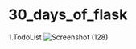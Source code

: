 # 30_days_of_flask

1.TodoList
  ![Screenshot (128)](https://user-images.githubusercontent.com/84217740/121303437-ca949580-c91a-11eb-8a08-600ddccffb88.png)
